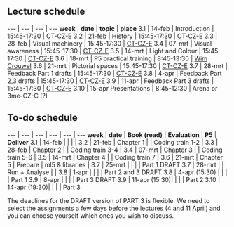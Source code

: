 
## Lecture schedule

--- | --- | --- | ---
**week** | **date**	| **topic** | **place**
3.1 | 14-feb | Introduction | 15:45-17:30 | [CT-CZ-E](https://educationrooms.tudelft.nl/zaleninfo.php?zid=140)
3.2 | 21-feb | History | 15:45-17:30 | [CT-CZ-E](https://educationrooms.tudelft.nl/zaleninfo.php?zid=140)
3.3 | 28-feb | Visual machinery | 15:45-17:30 | [CT-CZ-E](https://educationrooms.tudelft.nl/zaleninfo.php?zid=140)
3.4 | 07-mrt | Visual awareness | 15:45-17:30 | [CT-CZ-E](https://educationrooms.tudelft.nl/zaleninfo.php?zid=140)
3.5 | 14-mrt | Light and Colour | 15:45-17:30 | [CT-CZ-E](https://educationrooms.tudelft.nl/zaleninfo.php?zid=140)
3.6 | 18-mrt | P5 practical training | 8:45-13:30 | [Wim Crouwel](https://educationrooms.tudelft.nl/zaleninfo.php?zid=164)
3.6 | 21-mrt | Pictorial spaces | 15:45-17:30 | [CT-CZ-E](https://educationrooms.tudelft.nl/zaleninfo.php?zid=140)
3.7 | 28-mrt | Feedback  Part 1 drafts	 | 15:45-17:30 | [CT-CZ-E](https://educationrooms.tudelft.nl/zaleninfo.php?zid=140)
3.8 | 4-apr  | Feedback  Part 2,3 drafts	 | 15:45-17:30 | [CT-CZ-E](https://educationrooms.tudelft.nl/zaleninfo.php?zid=140)
3.9 | 11-apr | Feedback  Part 3 drafts	 | 15:45-17:30 | [CT-CZ-E](https://educationrooms.tudelft.nl/zaleninfo.php?zid=140)
3.10 | 15-apr	Presentations | 8:45-12:30 | Arena or 3me-CZ-C (?)


## To-do schedule

--- | --- | --- | --- | --- | ---
**week** 	| **date**	| **Book (read)** 	| **Evaluation** 	| **P5** 			|	 **Deliver**
3.1 	| 14-feb 		|  					|  					| 					| 
3.2 	| 21-feb 		| Chapter 1 		| 					| Coding train 1-2 	| 
3.3 	| 28-feb 		| Chapter 2 		|					| Coding train 3-4	|
3.4 	| 07-mrt 		| Chapter 3 		| 					| Coding train 5-6	|
3.5 	| 14-mrt 		| Chapter 4 		| 					| Coding train 7	|
3.6 	| 21-mrt 		| Chapter 5 		| Prepare			| ml5 & libraries	|
3.7 	| 25-mrt 		|		 	 		| 	 				| 					| Part 1 DRAFT
3.7 	| 28-mrt 		|		 	 		| Run + Analyse		| 					|
3.8 	| 1-apr 		| 	 				| 		 			| 					| Part 2 and 3 DRAFT
3.8 	| 4-apr (15:30) | 	 				| 		 			| 					| Part 1
3.9 	| 8-apr 		| 	 				| 		 			| 					| Part 3 DRAFT
3.9 	| 11-apr (15:30)| 	 				| 					| 					| Part 2
3.10 	| 14-apr (19:30)| 					| 					|					| Part 3

The deadlines for the DRAFT version of PART 3 is flexible. We need to select the assignments a few days before the lectures (4 and 11 April) and you can choose yourself which ones you wish to discuss. 

